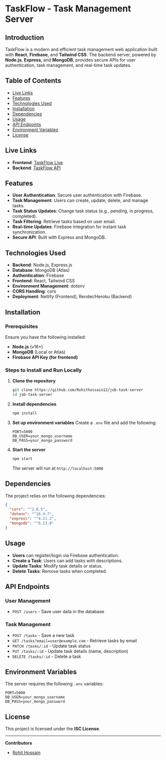 
# TaskFlow - Task Management Server

## Introduction

TaskFlow is a modern and efficient task management web application built with **React**, **Firebase**, and **Tailwind CSS**. The backend server, powered by **Node.js**, **Express**, and **MongoDB**, provides secure APIs for user authentication, task management, and real-time task updates.

## Table of Contents

- [Live Links](#live-links)
- [Features](#features)
- [Technologies Used](#technologies-used)
- [Installation](#installation)
- [Dependencies](#dependencies)
- [Usage](#usage)
- [API Endpoints](#api-endpoints)
- [Environment Variables](#environment-variables)
- [License](#license)

## Live Links

- **Frontend**: [TaskFlow Live](https://job-task-client-xi.vercel.app/)
- **Backend**: [TaskFlow API](https://job-task-server-nine-black.vercel.app/)

## Features

- **User Authentication**: Secure user authentication with Firebase.
- **Task Management**: Users can create, update, delete, and manage tasks.
- **Task Status Updates**: Change task status (e.g., pending, in progress, completed).
- **Task Filtering**: Retrieve tasks based on user email.
- **Real-time Updates**: Firebase integration for instant task synchronization.
- **Secure API**: Built with Express and MongoDB.

## Technologies Used

- **Backend**: Node.js, Express.js
- **Database**: MongoDB (Atlas)
- **Authentication**: Firebase
- **Frontend**: React, Tailwind CSS
- **Environment Management**: dotenv
- **CORS Handling**: cors
- **Deployment**: Netlify (Frontend), Render/Heroku (Backend)

## Installation

### Prerequisites

Ensure you have the following installed:

- **Node.js** (v16+)
- **MongoDB** (Local or Atlas)
- **Firebase API Key (for frontend)**

### Steps to Install and Run Locally

1. **Clone the repository**
   ```sh
   git clone https://github.com/Rohithossain12/job-task-server
   cd job-task-server
   ```

2. **Install dependencies**
   ```sh
   npm install
   ```

3. **Set up environment variables**
   Create a `.env` file and add the following:

   ```
   PORT=5000
   DB_USER=your_mongo_username
   DB_PASS=your_mongo_password
   ```

4. **Start the server**
   ```sh
   npm start
   ```
   The server will run at `http://localhost:5000`

## Dependencies

The project relies on the following dependencies:

```json
{
  "cors": "^2.8.5",
  "dotenv": "^16.4.7",
  "express": "^4.21.2",
  "mongodb": "^6.13.0"
}
```

## Usage

- **Users** can register/login via Firebase authentication.
- **Create a Task**: Users can add tasks with descriptions.
- **Update Tasks**: Modify task details or status.
- **Delete Tasks**: Remove tasks when completed.

## API Endpoints

### User Management

- `POST /users` - Save user data in the database

### Task Management

- `POST /tasks` - Save a new task
- `GET /tasks?email=user@example.com` - Retrieve tasks by email
- `PATCH /tasks/:id` - Update task status
- `PUT /tasks/:id` - Update task details (name, description)
- `DELETE /tasks/:id` - Delete a task

## Environment Variables

The server requires the following `.env` variables:

```plaintext
PORT=5000
DB_USER=your_mongo_username
DB_PASS=your_mongo_password
```

## License

This project is licensed under the **ISC License**.

---

**Contributors**

- [Rohit Hossain](https://github.com/Rohithossain12)
```
